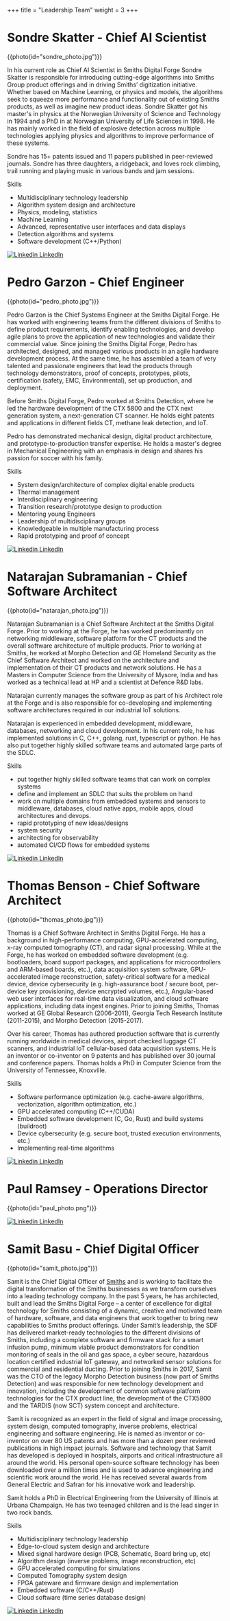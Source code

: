 +++
title = "Leadership Team"
weight = 3
+++

# Sondre Skatter - Chief AI Scientist

{{photo(id="sondre_photo.jpg")}}

In his current role as Chief AI Scientist in Smiths Digital Forge Sondre Skatter is responsible for introducing cutting-edge algorithms into Smiths Group product offerings and in driving Smiths’ digitization initiative. Whether based on Machine Learning, or physics and models, the algorithms seek to squeeze more performance and functionality out of existing Smiths products, as well as imagine new product ideas. Sondre Skatter got his master's in physics at the Norwegian University of Science and Technology in 1994 and a PhD in at Norwegian University of Life Sciences in 1998. He has mainly worked in the field of explosive detection across multiple technologies applying physics and algorithms to improve performance of these systems.

Sondre has 15+ patents issued and 11 papers published in peer-reviewed journals. Sondre has three daughters, a ridgeback, and loves rock climbing, trail running and playing music in various bands and jam sessions.

Skills

* Multidisciplinary technology leadership
* Algorithm system design and architecture
* Physics, modeling, statistics
* Machine Learning
* Advanced, representative user interfaces and data displays
* Detection algorithms and systems
* Software development (C++/Python)

[![Linkedin](https://i.stack.imgur.com/gVE0j.png) LinkedIn](linkedin.com/in/sondre-skatter-0a1b62)

# Pedro Garzon - Chief Engineer

{{photo(id="pedro_photo.jpg")}}

Pedro Garzon is the Chief Systems Engineer at the Smiths Digital Forge. He has worked with engineering teams from the different divisions of Smiths to define product requirements, identify enabling technologies, and develop agile plans to prove the application of new technologies and validate their commercial value. Since joining the Smiths Digital Forge, Pedro has architected, designed, and managed various products in an agile hardware development process. At the same time, he has assembled a team of very talented and passionate engineers that lead the products through technology demonstrators, proof of concepts, prototypes, pilots, certification (safety, EMC, Environmental), set up production, and deployment.

Before Smiths Digital Forge, Pedro worked at Smiths Detection, where he led the hardware development of the CTX 5800 and the CTX next generation system, a next-generation CT scanner. He holds eight patents and applications in different fields CT, methane leak detection, and IoT.

Pedro has demonstrated mechanical design, digital product architecture, and prototype-to-production transfer expertise. He holds a master's degree in Mechanical Engineering with an emphasis in design and shares his passion for soccer with his family.

Skills

* System design/architecture of complex digital enable products
* Thermal management
* Interdisciplinary engineering
* Transition research/prototype design to production
* Mentoring young Engineers
* Leadership of multidisciplinary groups
* Knowledgeable in multiple manufacturing process
* Rapid prototyping and proof of concept

[![Linkedin](https://i.stack.imgur.com/gVE0j.png) LinkedIn](https://www.linkedin.com/in/pedro-garzon-377aba1)

# Natarajan Subramanian - Chief Software Architect

{{photo(id="natarajan_photo.jpg")}}

Natarajan Subramanian is a Chief Software Architect at the Smiths Digital Forge. Prior to working at the Forge, he has worked predominantly on networking middleware, software platform for the CT products and the overall software architecture of multiple products.
Prior to working at Smiths, he worked at Morpho Detection and GE Homeland Security as the Chief Software Architect and worked on the architecture and implementation of their CT products and network solutions. He has a Masters in Computer Science from the University of Mysore, India and has worked as a technical lead at HP and a scientist at Defence R&D labs.

Natarajan currently manages the software group as part of his Architect role at the Forge and is also responsible for co-developing and implementing software architectures required in our industrial IoT solutions.

Natarajan is experienced in embedded development, middleware, databases, networking and cloud development. In his current role, he has implemented solutions in C, C++, golang, rust, typescript or python. He has also put together highly skilled software teams and automated large parts of the SDLC.

Skills

* put together highly skilled software teams that can work on complex systems
* define and implement an SDLC that suits the problem on hand
* work on multiple domains from embedded systems and sensors to middleware, databases, cloud native apps, mobile apps, cloud architectures and devops.
* rapid prototyping of new ideas/designs
* system security
* architecting for observability
* automated CI/CD flows for embedded systems

[![Linkedin](https://i.stack.imgur.com/gVE0j.png) LinkedIn](https://linkedin.com/in/natarajansubramanian)

# Thomas Benson - Chief Software Architect

{{photo(id="thomas_photo.jpg")}}

Thomas is a Chief Software Architect in Smiths Digital Forge. He has a background in high-performance computing, GPU-accelerated computing, x-ray computed tomography (CT), and radar signal processing. While at the Forge, he has worked on embedded software development (e.g. bootloaders, board support packages, and applications for microcontrollers and ARM-based boards, etc.), data acquisition system software, GPU-accelerated image reconstruction, safety-critical software for a medical device, device cybersecurity (e.g. high-assurance boot / secure boot, per-device key provisioning, device encrypted volumes, etc.), Angular-based web user interfaces for real-time data visualization, and cloud software applications, including data ingest engines. Prior to joining Smiths, Thomas worked at GE Global Research (2006-2011), Georgia Tech Research Institute (2011-2015), and Morpho Detection (2015-2017).

Over his career, Thomas has authored production software that is currently running worldwide in medical devices, airport checked luggage CT scanners, and industrial IoT cellular-based data acquisition systems. He is an inventor or co-inventor on 9 patents and has published over 30 journal and conference papers. Thomas holds a PhD in Computer Science from the University of Tennessee, Knoxville.

Skills

* Software performance optimization (e.g. cache-aware algorithms, vectorization, algorithm optimization, etc.)
* GPU accelerated computing (C++/CUDA)
* Embedded software development (C, Go, Rust) and build systems (buildroot)
* Device cybersecurity (e.g. secure boot, trusted execution environments, etc.)
* Implementing real-time algorithms

[![Linkedin](https://i.stack.imgur.com/gVE0j.png) LinkedIn](https://www.linkedin.com/in/thomas-benson-02149531)

# Paul Ramsey - Operations Director

{{photo(id="paul_photo.png")}}

[![Linkedin](https://i.stack.imgur.com/gVE0j.png) LinkedIn](https://linkedin.com/in/ramsey03)


# Samit Basu - Chief Digital Officer

{{photo(id="samit_photo.jpg")}}

Samit is the Chief Digital Officer of [Smiths](www.smiths.com) and is working to facilitate the digital transformation of the Smiths businesses as we transform ourselves into a leading technology company.  In the past 5 years, he has architected, built and lead the Smiths Digital Forge – a center of excellence for digital technology for Smiths consisting of a dynamic, creative and motivated team of hardware, software, and data engineers that work together to bring new capabilities to Smiths product offerings.   Under Samit’s leadership, the SDF has delivered market-ready technologies to the different divisions of Smiths, including a complete software and firmware stack for a smart infusion pump, minimum viable product demonstrators for condition monitoring of seals in the oil and gas space, a cyber secure, hazardous location certified industrial IoT gateway, and networked sensor solutions for commercial and residential ducting.  Prior to joining Smiths in 2017, Samit was the CTO of the legacy Morpho Detection business (now part of Smiths Detection) and was responsible for new technology development and innovation, including the development of common software platform technologies for the CTX product line, the development of the CTX5800 and the TARDIS (now SCT) system concept and architecture.

Samit is recognized as an expert in the field of signal and image processing, system design, computed tomography, inverse problems, electrical engineering and software engineering.  He is named as inventor or co-inventor on over 80 US patents and has more than a dozen peer reviewed publications in high impact journals.  Software and technology that Samit has developed is deployed in hospitals, airports and critical infrastructure all around the world.  His personal open-source software technology has been downloaded over a million times and is used to advance engineering and scientific work around the world.  He has received several awards from General Electric and Safran for his innovative work and leadership.

Samit holds a PhD in Electrical Engineering from the University of Illinois at Urbana Champaign.  He has two teenaged children and is the lead singer in two rock bands.

Skills

* Multidisciplinary technology leadership
* Edge-to-cloud system design and architecture
* Mixed signal hardware design (PCB, Schematic, Board bring up, etc)
* Algorithm design (inverse problems, image reconstruction, etc)
* GPU accelerated computing for simulations
* Computed Tomography system design
* FPGA gateware and firmware design and implementation
* Embedded software (C/C++/Rust)
* Cloud software (time series database design)

[![Linkedin](https://i.stack.imgur.com/gVE0j.png) LinkedIn](https://www.linkedin.com/in/samit-basu-23471533)
